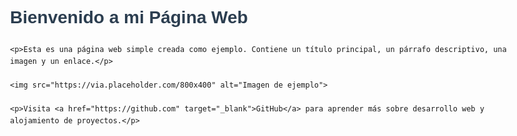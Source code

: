 <!DOCTYPE html>
<html lang="es">
<head>
    <meta charset="UTF-8">
    <meta name="viewport" content="width=device-width, initial-scale=1.0">
    <title>Mi Primera Página Web</title>
    <style>
        body {
            font-family: Arial, sans-serif;
            max-width: 800px;
            margin: 0 auto;
            padding: 20px;
            line-height: 1.6;
        }
        h1 {
            color: #2c3e50;
        }
        img {
            max-width: 100%;
            height: auto;
            display: block;
            margin: 20px 0;
        }
        a {
            color: #3498db;
            text-decoration: none;
        }
        a:hover {
            text-decoration: underline;
        }
    </style>
</head>
<body>
    <h1>Bienvenido a mi Página Web</h1>
    
    <p>Esta es una página web simple creada como ejemplo. Contiene un título principal, un párrafo descriptivo, una imagen y un enlace.</p>
    
    <img src="https://via.placeholder.com/800x400" alt="Imagen de ejemplo">
    
    <p>Visita <a href="https://github.com" target="_blank">GitHub</a> para aprender más sobre desarrollo web y alojamiento de proyectos.</p>
</body>
</html>
